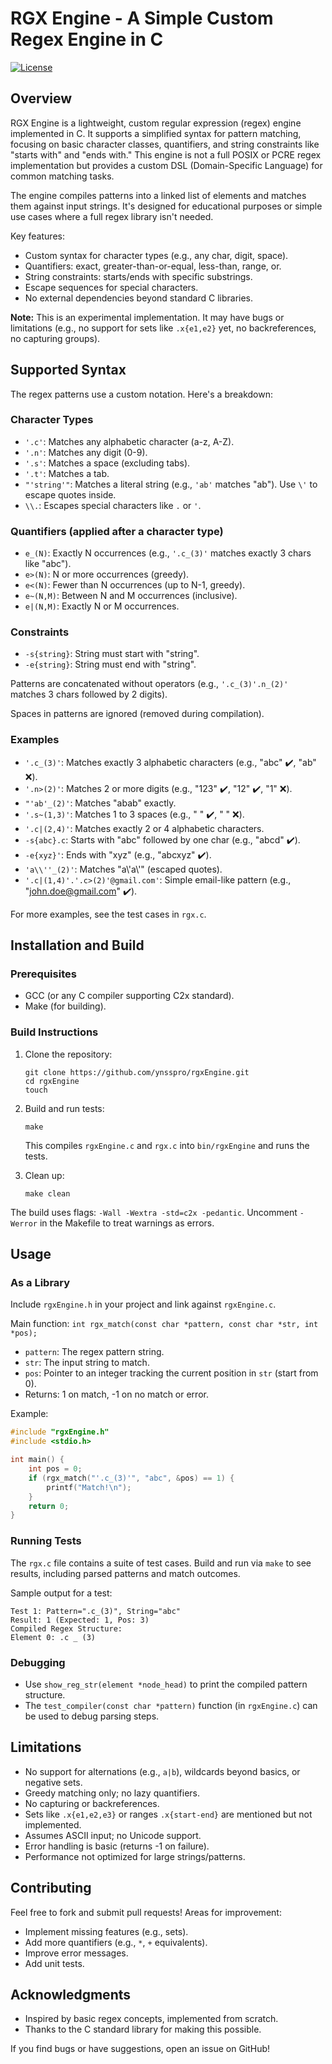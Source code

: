 # RGX Engine - A Simple Custom Regex Engine in C

[![License](https://img.shields.io/badge/license-MIT-blue.svg)](LICENSE)  


## Overview

RGX Engine is a lightweight, custom regular expression (regex) engine implemented in C. It supports a simplified syntax for pattern matching, focusing on basic character classes, quantifiers, and string constraints like "starts with" and "ends with." This engine is not a full POSIX or PCRE regex implementation but provides a custom DSL (Domain-Specific Language) for common matching tasks.

The engine compiles patterns into a linked list of elements and matches them against input strings. It's designed for educational purposes or simple use cases where a full regex library isn't needed.

Key features:
- Custom syntax for character types (e.g., any char, digit, space).
- Quantifiers: exact, greater-than-or-equal, less-than, range, or.
- String constraints: starts/ends with specific substrings.
- Escape sequences for special characters.
- No external dependencies beyond standard C libraries.

**Note:** This is an experimental implementation. It may have bugs or limitations (e.g., no support for sets like `.x{e1,e2}` yet, no backreferences, no capturing groups).

## Supported Syntax

The regex patterns use a custom notation. Here's a breakdown:

### Character Types
- `'.c'`: Matches any alphabetic character (a-z, A-Z).
- `'.n'`: Matches any digit (0-9).
- `'.s'`: Matches a space (excluding tabs).
- `'.t'`: Matches a tab.
- `"'string'"`: Matches a literal string (e.g., `'ab'` matches "ab"). Use `\'` to escape quotes inside.
- `\\.`: Escapes special characters like `.` or `'`.

### Quantifiers (applied after a character type)
- `e_(N)`: Exactly N occurrences (e.g., `'.c_(3)'` matches exactly 3 chars like "abc").
- `e>(N)`: N or more occurrences (greedy).
- `e<(N)`: Fewer than N occurrences (up to N-1, greedy).
- `e~(N,M)`: Between N and M occurrences (inclusive).
- `e|(N,M)`: Exactly N or M occurrences.

### Constraints
- `-s{string}`: String must start with "string".
- `-e{string}`: String must end with "string".

Patterns are concatenated without operators (e.g., `'.c_(3)'.n_(2)'` matches 3 chars followed by 2 digits).

Spaces in patterns are ignored (removed during compilation).

### Examples
- `'.c_(3)'`: Matches exactly 3 alphabetic characters (e.g., "abc" ✔️, "ab" ❌).
- `'.n>(2)'`: Matches 2 or more digits (e.g., "123" ✔️, "12" ✔️, "1" ❌).
- `"'ab'_(2)'`: Matches "abab" exactly.
- `'.s~(1,3)'`: Matches 1 to 3 spaces (e.g., "  " ✔️, "    " ❌).
- `'.c|(2,4)'`: Matches exactly 2 or 4 alphabetic characters.
- `-s{abc}.c`: Starts with "abc" followed by one char (e.g., "abcd" ✔️).
- `-e{xyz}'`: Ends with "xyz" (e.g., "abcxyz" ✔️).
- `'a\\''_(2)'`: Matches "a\\'a\\'" (escaped quotes).
- `'.c|(1,4)'.'.c>(2)'@gmail.com'`: Simple email-like pattern (e.g., "john.doe@gmail.com" ✔️).

For more examples, see the test cases in `rgx.c`.

## Installation and Build

### Prerequisites
- GCC (or any C compiler supporting C2x standard).
- Make (for building).

### Build Instructions
1. Clone the repository:
   ```
   git clone https://github.com/ynsspro/rgxEngine.git
   cd rgxEngine
   touch
   ```
2. Build and run tests:
   ```
   make
   ```
   This compiles `rgxEngine.c` and `rgx.c` into `bin/rgxEngine` and runs the tests.

3. Clean up:
   ```
   make clean
   ```

The build uses flags: `-Wall -Wextra -std=c2x -pedantic`. Uncomment `-Werror` in the Makefile to treat warnings as errors.

## Usage

### As a Library
Include `rgxEngine.h` in your project and link against `rgxEngine.c`.

Main function: `int rgx_match(const char *pattern, const char *str, int *pos);`
- `pattern`: The regex pattern string.
- `str`: The input string to match.
- `pos`: Pointer to an integer tracking the current position in `str` (start from 0).
- Returns: 1 on match, -1 on no match or error.

Example:
```c
#include "rgxEngine.h"
#include <stdio.h>

int main() {
    int pos = 0;
    if (rgx_match("'.c_(3)'", "abc", &pos) == 1) {
        printf("Match!\n");
    }
    return 0;
}
```

### Running Tests
The `rgx.c` file contains a suite of test cases. Build and run via `make` to see results, including parsed patterns and match outcomes.

Sample output for a test:
```
Test 1: Pattern=".c_(3)", String="abc"
Result: 1 (Expected: 1, Pos: 3)
Compiled Regex Structure:
Element 0: .c _ (3)
```

### Debugging
- Use `show_reg_str(element *node_head)` to print the compiled pattern structure.
- The `test_compiler(const char *pattern)` function (in `rgxEngine.c`) can be used to debug parsing steps.

## Limitations
- No support for alternations (e.g., `a|b`), wildcards beyond basics, or negative sets.
- Greedy matching only; no lazy quantifiers.
- No capturing or backreferences.
- Sets like `.x{e1,e2,e3}` or ranges `.x{start-end}` are mentioned but not implemented.
- Assumes ASCII input; no Unicode support.
- Error handling is basic (returns -1 on failure).
- Performance not optimized for large strings/patterns.

## Contributing
Feel free to fork and submit pull requests! Areas for improvement:
- Implement missing features (e.g., sets).
- Add more quantifiers (e.g., `*`, `+` equivalents).
- Improve error messages.
- Add unit tests.

## Acknowledgments
- Inspired by basic regex concepts, implemented from scratch.
- Thanks to the C standard library for making this possible.

If you find bugs or have suggestions, open an issue on GitHub!
